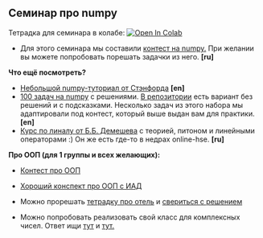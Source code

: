 ## Семинар про numpy

Тетрадка для семинара в колабе: [![Open In Colab](https://colab.research.google.com/assets/colab-badge.svg)](https://colab.research.google.com/github/hse-econ-data-science/andan_2023/blob/main/sem02_numpy/sem02_numpy.ipynb)

- Для этого семинара мы составили [контест на numpy.](https://official.contest.yandex.ru/contest/25960/enter/) При желании вы можете попробовать порешать задачки из него. **[ru]**


__Что ещё посмотреть?__ 

- [Небольшой numpy-туториал от Стэнфорда](https://cs231n.github.io/python-numpy-tutorial/) **[en]**
- [100 задач на numpy](https://github.com/rougier/numpy-100/blob/master/100_Numpy_exercises_with_solutions.md) с решениями. [В репозитории](https://github.com/rougier/numpy-100) есть вариант без решений и с подсказками. Несколько задач из этого набора мы адаптировали под контест, который выше выдан вам для практики. **[en]**
- [Курс по линалу от Б.Б. Демешева](https://www.coursera.org/learn/lineinaya-algebra) с теорией, питоном и линейными операторами :) Он же есть где-то в недрах online-hse. **[ru]**


__Про ООП (для 1 группы и всех желающих):__ 

- [Контест про ООП](https://official.contest.yandex.ru/contest/45775/enter/)
- [Хороший конспект про ООП с ИАД](https://github.com/hse-ds/iad-intro-ds/blob/master/2021/seminars/sem04_oop.ipynb)

- Можно прорешать [тетрадку про отель](https://github.com/hse-econ-data-science/eds_spring_2020/blob/master/sem04_class/Classes.ipynb) и [свериться с решением](https://github.com/hse-econ-data-science/eds_spring_2020/blob/master/sem04_class/Classes_solved_BEC1813-1814.ipynb)
- Можно попробовать реализовать свой класс для комплексных чисел. Ответ ищи [тут](https://github.com/hse-econ-data-science/eds_spring_2020/blob/master/sem04_class/sem_04_181.py) и [тут.](https://github.com/hse-econ-data-science/eds_spring_2020/blob/master/sem04_class/sem_04_182.py)

